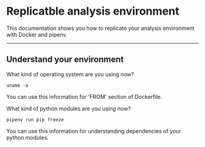 # Replicatble analysis environment
This documentation shows you how to replicate your analysis environment with Docker and pipenv.
***


## Understand your environment
What kind of operating system are you using now? 
```
uname -a 
```
You can use this information for 'FROM' section of Dockerfile.


What kind of python modules are you using now? 
```
pipenv run pip freeze
```
You can use this information for understanding dependencies of your python modules.